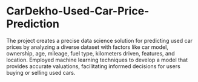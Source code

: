 # CarDekho-Used-Car-Price-Prediction

The project creates a precise data science solution for predicting used car prices by analyzing a diverse dataset with factors like car model, ownership, age, mileage, fuel type, kilometers driven, features, and location. Employed machine learning techniques to develop a model that provides accurate valuations, facilitating informed decisions for users buying or selling used cars.
